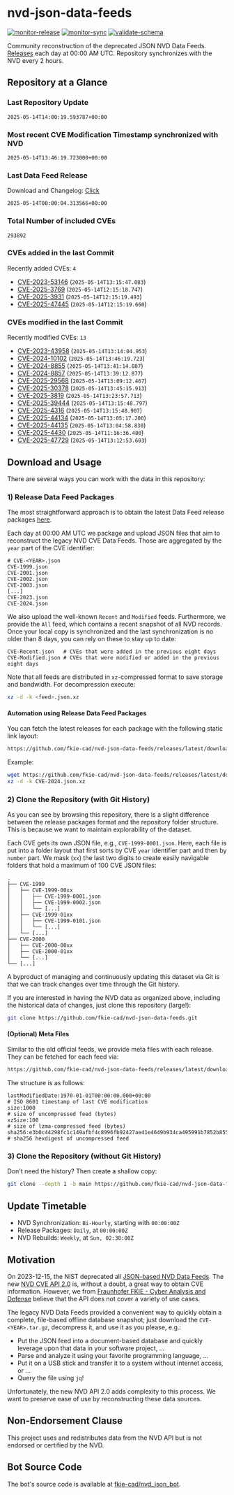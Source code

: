 # nvd-json-data-feeds

[![monitor-release](https://github.com/fkie-cad/nvd-json-data-feeds/actions/workflows/monitor_release.yml/badge.svg)](https://github.com/fkie-cad/nvd-json-data-feeds/actions/workflows/monitor_release.yml)
[![monitor-sync](https://github.com/fkie-cad/nvd-json-data-feeds/actions/workflows/monitor_sync.yml/badge.svg)](https://github.com/fkie-cad/nvd-json-data-feeds/actions/workflows/monitor_sync.yml)
[![validate-schema](https://github.com/fkie-cad/nvd-json-data-feeds/actions/workflows/validate_schema.yml/badge.svg)](https://github.com/fkie-cad/nvd-json-data-feeds/actions/workflows/validate_schema.yml)

Community reconstruction of the deprecated JSON NVD Data Feeds.
[Releases](https://github.com/fkie-cad/nvd-json-data-feeds/releases/latest) each day at 00:00 AM UTC.
Repository synchronizes with the NVD every 2 hours.

## Repository at a Glance

### Last Repository Update

```plain
2025-05-14T14:00:19.593787+00:00
```

### Most recent CVE Modification Timestamp synchronized with NVD

```plain
2025-05-14T13:46:19.723000+00:00
```

### Last Data Feed Release

Download and Changelog: [Click](https://github.com/fkie-cad/nvd-json-data-feeds/releases/latest)

```plain
2025-05-14T00:00:04.313566+00:00
```

### Total Number of included CVEs

```plain
293892
```

### CVEs added in the last Commit

Recently added CVEs: `4`

- [CVE-2023-53146](CVE-2023/CVE-2023-531xx/CVE-2023-53146.json) (`2025-05-14T13:15:47.083`)
- [CVE-2025-3769](CVE-2025/CVE-2025-37xx/CVE-2025-3769.json) (`2025-05-14T12:15:18.747`)
- [CVE-2025-3931](CVE-2025/CVE-2025-39xx/CVE-2025-3931.json) (`2025-05-14T12:15:19.493`)
- [CVE-2025-47445](CVE-2025/CVE-2025-474xx/CVE-2025-47445.json) (`2025-05-14T12:15:19.660`)


### CVEs modified in the last Commit

Recently modified CVEs: `13`

- [CVE-2023-43958](CVE-2023/CVE-2023-439xx/CVE-2023-43958.json) (`2025-05-14T13:14:04.953`)
- [CVE-2024-10102](CVE-2024/CVE-2024-101xx/CVE-2024-10102.json) (`2025-05-14T13:46:19.723`)
- [CVE-2024-8855](CVE-2024/CVE-2024-88xx/CVE-2024-8855.json) (`2025-05-14T13:41:14.807`)
- [CVE-2024-8857](CVE-2024/CVE-2024-88xx/CVE-2024-8857.json) (`2025-05-14T13:39:12.877`)
- [CVE-2025-29568](CVE-2025/CVE-2025-295xx/CVE-2025-29568.json) (`2025-05-14T13:09:12.467`)
- [CVE-2025-30378](CVE-2025/CVE-2025-303xx/CVE-2025-30378.json) (`2025-05-14T13:45:15.913`)
- [CVE-2025-3819](CVE-2025/CVE-2025-38xx/CVE-2025-3819.json) (`2025-05-14T13:23:57.713`)
- [CVE-2025-39444](CVE-2025/CVE-2025-394xx/CVE-2025-39444.json) (`2025-05-14T13:15:48.797`)
- [CVE-2025-4316](CVE-2025/CVE-2025-43xx/CVE-2025-4316.json) (`2025-05-14T13:15:48.907`)
- [CVE-2025-44134](CVE-2025/CVE-2025-441xx/CVE-2025-44134.json) (`2025-05-14T13:05:17.200`)
- [CVE-2025-44135](CVE-2025/CVE-2025-441xx/CVE-2025-44135.json) (`2025-05-14T13:04:58.830`)
- [CVE-2025-4430](CVE-2025/CVE-2025-44xx/CVE-2025-4430.json) (`2025-05-14T11:16:36.480`)
- [CVE-2025-47729](CVE-2025/CVE-2025-477xx/CVE-2025-47729.json) (`2025-05-14T13:12:53.603`)


## Download and Usage

There are several ways you can work with the data in this repository:

### 1) Release Data Feed Packages

The most straightforward approach is to obtain the latest Data Feed release packages [here](https://github.com/fkie-cad/nvd-json-data-feeds/releases/latest).

Each day at 00:00 AM UTC we package and upload JSON files that aim to reconstruct the legacy NVD CVE Data Feeds.
Those are aggregated by the `year` part of the CVE identifier:

```
# CVE-<YEAR>.json
CVE-1999.json
CVE-2001.json
CVE-2002.json
CVE-2003.json
[...]
CVE-2023.json
CVE-2024.json
```

We also upload the well-known `Recent` and `Modified` feeds.
Furthermore, we provide the `All` feed, which contains a recent snapshot of all NVD records.
Once your local copy is synchronized and the last synchronization is no older than 8 days, you can rely on these to stay up to date:

```plain
CVE-Recent.json   # CVEs that were added in the previous eight days
CVE-Modified.json # CVEs that were modified or added in the previous eight days
```

Note that all feeds are distributed in `xz`-compressed format to save storage and bandwidth.
For decompression execute:

```sh
xz -d -k <feed>.json.xz
```

#### Automation using Release Data Feed Packages

You can fetch the latest releases for each package with the following static link layout:

```sh
https://github.com/fkie-cad/nvd-json-data-feeds/releases/latest/download/CVE-<YEAR>.json.xz
```

Example:

```sh
wget https://github.com/fkie-cad/nvd-json-data-feeds/releases/latest/download/CVE-2024.json.xz
xz -d -k CVE-2024.json.xz
```

### 2) Clone the Repository (with Git History)

As you can see by browsing this repository, there is a slight difference between the release packages format and the repository folder structure.
This is because we want to maintain explorability of the dataset.

Each CVE gets its own JSON file, e.g., `CVE-1999-0001.json`.
Here, each file is put into a folder layout that first sorts by CVE `year` identifier part and then by `number` part.
We mask (`xx`) the last two digits to create easily navigable folders that hold a maximum of 100 CVE JSON files:

```plain
.
├── CVE-1999
│   ├── CVE-1999-00xx
│   │   ├── CVE-1999-0001.json
│   │   ├── CVE-1999-0002.json
│   │   └── [...]
│   ├── CVE-1999-01xx
│   │   ├── CVE-1999-0101.json
│   │   └── [...]
│   └── [...]
├── CVE-2000
│   ├── CVE-2000-00xx
│   ├── CVE-2000-01xx
│   └── [...]
└── [...]
```

A byproduct of managing and continuously updating this dataset via Git is that we can track changes over time through the Git history.

If you are interested in having the NVD data as organized above, including the historical data of changes, just clone this repository (large!):

```sh
git clone https://github.com/fkie-cad/nvd-json-data-feeds.git
```

#### (Optional) Meta Files

Similar to the old official feeds, we provide meta files with each release. They can be fetched for each feed via:

```sh
https://github.com/fkie-cad/nvd-json-data-feeds/releases/latest/download/CVE-<YEAR>.meta
```

The structure is as follows:

```plain
lastModifiedDate:1970-01-01T00:00:00.000+00:00                          # ISO 8601 timestamp of last CVE modification
size:1000                                                               # size of uncompressed feed (bytes)
xzSize:100                                                              # size of lzma-compressed feed (bytes)
sha256:e3b0c44298fc1c149afbf4c8996fb92427ae41e4649b934ca495991b7852b855 # sha256 hexdigest of uncompressed feed
```

### 3) Clone the Repository (without Git History)

Don't need the history? Then create a shallow copy:

```sh
git clone --depth 1 -b main https://github.com/fkie-cad/nvd-json-data-feeds.git
```


## Update Timetable

* NVD Synchronization: `Bi-Hourly`, starting with `00:00:00Z`
* Release Packages: `Daily`, at `00:00:00Z`
* NVD Rebuilds: `Weekly`, at `Sun, 02:30:00Z`


## Motivation

On 2023-12-15, the NIST deprecated all [JSON-based NVD Data Feeds](https://nvd.nist.gov/vuln/data-feeds#divRetirementBanner-1).
The new [NVD CVE API 2.0](https://nvd.nist.gov/developers/vulnerabilities) is, without a doubt, a great way to obtain CVE information.
However, we from [Fraunhofer FKIE - Cyber Analysis and Defense](https://www.fkie.fraunhofer.de/en/departments/cad.html) believe that the API does not cover a variety of use cases.

The legacy NVD Data Feeds provided a convenient way to quickly obtain a complete, file-based offline database snapshot; just download the `CVE-<YEAR>.tar.gz`, decompress it, and use it as you please, e.g.:

- Put the JSON feed into a document-based database and quickly leverage upon that data in your software project, ...
- Parse and analyze it using your favorite programming language, ...
- Put it on a USB stick and transfer it to a system without internet access, or ...
- Query the file using `jq`!

Unfortunately, the new NVD API 2.0 adds complexity to this process.
We want to preserve ease of use by reconstructing these data sources.

## Non-Endorsement Clause

This project uses and redistributes data from the NVD API but is not endorsed or certified by the NVD.

## Bot Source Code

The bot's source code is available at [fkie-cad/nvd\_json\_bot](https://github.com/fkie-cad/nvd_json_bot).